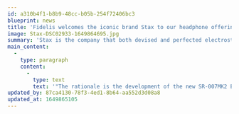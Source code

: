 ```yaml
---
id: a310b4f1-b8b9-48cc-b05b-254f72406bc3
blueprint: news
title: 'Fidelis welcomes the iconic brand Stax to our headphone offerings!'
image: Stax-DSC02933-1649864695.jpg
summary: 'Stax is the company that both devised and perfected electrostatic headphones and we are excited to demonstrate the new SR-007 MKII headphone and the companion SRM-500T tubed headphone amplifier for you - stop by and give them a listen!'
main_content:
  -
    type: paragraph
    content:
      -
        type: text
        text: '"The rationale is the development of the new SR-007MK2 Earspeaker was to provide deep powerful sound previously unobtainable in Earspeakers. STAX engineers developed a unique new electrode structure. Visible through the outer case, gold plated on the outer edge this new electrode has no holes unlike conventional STAX Earspeakers and thus provides an increases diaphragm vibration area allowing for rich and powerful sound yet retaining all the delicacy STAX is famous for."'
updated_by: 87ca4130-78f3-4ed1-8b64-aa552d3d08a8
updated_at: 1649865105
---
```

